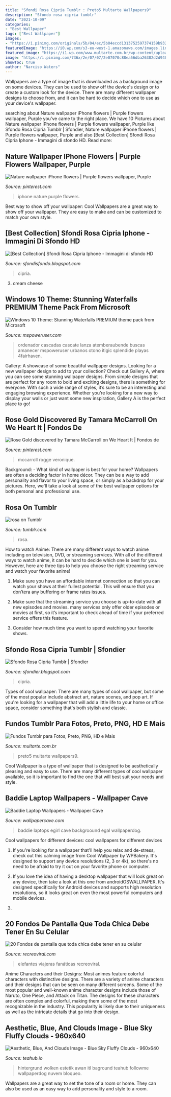 ```yaml
---
title: "Sfondi Rosa Cipria Tumblr : Preto5 Multarte Wallpapers9"
description: "Sfondo rosa cipria tumblr"
date: "2021-10-09"
categories:
- "Best Wallpaper"
tags: ["Best Wallpaper"]
images:
- "https://i.pinimg.com/originals/5b/04/ec/5b04eccd1313752597374159b932c21a.jpg"
featuredImage: "https://i0.wp.com/s3-eu-west-1.amazonaws.com/images.linnlive.com/b4b0783f70892e30ca4478bfc1a4b094/3950adbf-3ad1-4b7b-9f4d-341415fb4efe.jpg"
featured_image: "https://i1.wp.com/www.multarte.com.br/wp-content/uploads/2019/01/fundo-tumblr-preto5.jpg?w=696&amp;ssl=1"
image: "https://i.pinimg.com/736x/2e/07/07/2e07070c88ea56dba26382d2d9484366.jpg"
ShowToc: true
author: "Narciso Waters"
---
```



Wallpapers are a type of image that is downloaded as a background image on some devices. They can be used to show off the device's design or to create a custom look for the device. There are many different wallpaper designs to choose from, and it can be hard to decide which one to use as your device's wallpaper.

	

		
searching about Nature wallpaper iPhone flowers | Purple flowers wallpaper, Purple you've came to the right place. We have 10 Pictures about Nature wallpaper iPhone flowers | Purple flowers wallpaper, Purple like Sfondo Rosa Cipria Tumblr | Sfondier, Nature wallpaper iPhone flowers | Purple flowers wallpaper, Purple and also [Best Collection] Sfondi Rosa Cipria Iphone - Immagini di sfondo HD. Read more:
		
    
## Nature Wallpaper IPhone Flowers | Purple Flowers Wallpaper, Purple

<img loading=lazy src="https://i.pinimg.com/736x/e8/b5/69/e8b5693fae457eac07b1aa249aefabda--nature-wallpaper-wallpaper-iphone.jpg" onerror="this.onerror=null;this.src='https://tse3.mm.bing.net/th?id=OIP._m-HK8KWRG-t1eXVjh9GMAHaN4&amp;pid=15.1';" alt="Nature wallpaper iPhone flowers | Purple flowers wallpaper, Purple">

_Source: pinterest.com_

>iphone nature purple flowers. 

	

Best way to show off your wallpaper:
Cool Wallpapers are a great way to show off your wallpaper. They are easy to make and can be customized to match your own style.

    
## [Best Collection] Sfondi Rosa Cipria Iphone - Immagini Di Sfondo HD

<img loading=lazy src="https://i.pinimg.com/originals/5b/04/ec/5b04eccd1313752597374159b932c21a.jpg" onerror="this.onerror=null;this.src='https://tse1.mm.bing.net/th?id=OIP.PmvUmj5H7APhdAmqOE_N8QHaLI&amp;pid=15.1';" alt="[Best Collection] Sfondi Rosa Cipria Iphone - Immagini di sfondo HD">

_Source: sfondisfondo.blogspot.com_

>cipria. 

	

3. cream cheese 

    
## Windows 10 Theme: Stunning Waterfalls PREMIUM Theme Pack From Microsoft

<img loading=lazy src="https://mspoweruser.com/wp-content/uploads/2019/12/waterfalls-wallpaper-4.jpg" onerror="this.onerror=null;this.src='https://tse1.mm.bing.net/th?id=OIP.JiWVQeIRqbI3eYVxOofDEgHaEK&amp;pid=15.1';" alt="Windows 10 Theme: Stunning Waterfalls PREMIUM theme pack from Microsoft">

_Source: mspoweruser.com_

>ordenador cascadas cascate lanza atemberaubende buscas amanecer mspoweruser urbanos otono itigic splendide playas 4fairhaven. 

	

Gallery: A showcase of some beautiful wallpaper designs.
Looking for a new wallpaper design to add to your collection? Check out Gallery A, where you can see some stunning wallpaper designs. From simple designs that are perfect for any room to bold and exciting designs, there is something for everyone. With such a wide range of styles, it’s sure to be an interesting and engaging browsing experience. Whether you’re looking for a new way to display your walls or just want some new inspiration, Gallery A is the perfect place to go!





	
	
    
## Rose Gold Discovered By Tamara McCarroll On We Heart It | Fondos De

<img loading=lazy src="https://i.pinimg.com/736x/2e/07/07/2e07070c88ea56dba26382d2d9484366.jpg" onerror="this.onerror=null;this.src='https://tse1.mm.bing.net/th?id=OIP.exJvjNDTZXvEJlynqEdJegHaNx&amp;pid=15.1';" alt="Rose Gold discovered by Tamara McCarroll on We Heart It | Fondos de">

_Source: pinterest.com_

>mccarroll rogge veronique. 

	

Background: - What kind of wallpaper is best for your home?
Wallpapers are often a deciding factor in home décor. They can be a way to add personality and flavor to your living space, or simply as a backdrop for your pictures. Here, we'll take a look at some of the best wallpaper options for both personal and professional use.

    
## Rosa On Tumblr

<img loading=lazy src="https://78.media.tumblr.com/62296e71b1f4ae38329f9073978a6cde/tumblr_pd7hwipxn01utp0kso1_500.jpg" onerror="this.onerror=null;this.src='https://tse4.mm.bing.net/th?id=OIP.tc829YAFRNZX9TPiwuhunAHaLH&amp;pid=15.1';" alt="rosa on Tumblr">

_Source: tumblr.com_

>rosa. 

	

How to watch Anime: There are many different ways to watch anime including on television, DVD, or streaming services.
With all of the different ways to watch anime, it can be hard to decide which one is best for you. However, here are three tips to help you choose the right streaming service and watch your favorite anime!
1. Make sure you have an affordable internet connection so that you can watch your shows at their fullest potential. This will ensure that you don’tera any buffering or frame rates issues.

2. Make sure that the streaming service you choose is up-to-date with all new episodes and movies. many services only offer older episodes or movies at first, so it’s important to check ahead of time if your preferred service offers this feature.

3. Consider how much time you want to spend watching your favorite shows.

    
## Sfondo Rosa Cipria Tumblr | Sfondier

<img loading=lazy src="https://i0.wp.com/s3-eu-west-1.amazonaws.com/images.linnlive.com/b4b0783f70892e30ca4478bfc1a4b094/3950adbf-3ad1-4b7b-9f4d-341415fb4efe.jpg" onerror="this.onerror=null;this.src='https://tse3.mm.bing.net/th?id=OIP.e2GAU33E0l5oq45QOwjV-AHaH3&amp;pid=15.1';" alt="Sfondo Rosa Cipria Tumblr | Sfondier">

_Source: sfondier.blogspot.com_

>cipria. 

	

Types of cool wallpaper:
There are many types of cool wallpaper, but some of the most popular include abstract art, nature scenes, and pop art. If you're looking for a wallpaper that will add a little life to your home or office space, consider something that's both stylish and classic.

    
## Fundos Tumblr Para Fotos, Preto, PNG, HD E Mais

<img loading=lazy src="https://i1.wp.com/www.multarte.com.br/wp-content/uploads/2019/01/fundo-tumblr-preto5.jpg?w=696&amp;ssl=1" onerror="this.onerror=null;this.src='https://tse3.mm.bing.net/th?id=OIP.1v8gfNKuOac4G8WOvkN3sQHaLH&amp;pid=15.1';" alt="Fundos Tumblr para Fotos, Preto, PNG, HD e Mais">

_Source: multarte.com.br_

>preto5 multarte wallpapers9. 

	

Cool Wallpaper is a type of wallpaper that is designed to be aesthetically pleasing and easy to use. There are many different types of cool wallpaper available, so it is important to find the one that will best suit your needs and style.

    
## Baddie Laptop Wallpapers - Wallpaper Cave

<img loading=lazy src="https://wallpapercave.com/wp/wp8030033.png" onerror="this.onerror=null;this.src='https://tse4.mm.bing.net/th?id=OIP.0mjT9LLC2B_7hHyKAqiWWQHaEo&amp;pid=15.1';" alt="Baddie Laptop Wallpapers - Wallpaper Cave">

_Source: wallpapercave.com_

>baddie laptops egirl cave backgroound egal wallpaperdog. 

	

Cool wallpapers for different devices:
cool wallpapers for different devices 

1. If you're looking for a wallpaper that'll help you relax and de-stress, check out this calming image from Cool Wallpaper by WPBakery. It's designed to support any device resolutions (2, 3 or 4k), so there's no need to be afraid to try it out on your favorite phone or computer.

2. If you love the idea of having a desktop wallpaper that will look great on any device, then take a look at this one from androidOSWALLPAPER. It's designed specifically for Android devices and supports high resolution resolutions, so it looks great on even the most powerful computers and mobile devices.

3.

    
## 20 Fondos De Pantalla Que Toda Chica Debe Tener En Su Celular

<img loading=lazy src="https://www.recreoviral.com/wp-content/uploads/2019/03/Fondos-de-pantalla-para-celular-recreoviral-1-1.jpg" onerror="this.onerror=null;this.src='https://tse4.mm.bing.net/th?id=OIP.C6efhEcr7wd_PBFGH7Np9QHaNS&amp;pid=15.1';" alt="20 Fondos de pantalla que toda chica debe tener en su celular">

_Source: recreoviral.com_

>elefantes viajeras fanáticas recreoviral. 

	

Anime Characters and their Designs: Most animes feature colorful characters with distinctive designs.
There are a variety of anime characters and their designs that can be seen on many different screens. Some of the most popular and well-known anime character designs include those of Naruto, One Piece, and Attack on Titan. The designs for these characters are often complex and colorful, making them some of the most recognizable in the industry. This popularity is likely due to their uniqueness as well as the intricate details that go into their design.

    
## Aesthetic, Blue, And Clouds Image - Blue Sky Fluffy Clouds - 960x640

<img loading=lazy src="https://swall.teahub.io/photos/small/52-522595_pink-clouds-wallpaper-aesthetic-pink-cloud-background.jpg" onerror="this.onerror=null;this.src='https://tse1.mm.bing.net/th?id=OIP._nGuIAZa-7ps-1gHDhHd2AAAAA&amp;pid=15.1';" alt="Aesthetic, Blue, And Clouds Image - Blue Sky Fluffy Clouds - 960x640">

_Source: teahub.io_

>hintergrund wolken estetik awan itl baground teahub followme wallpaperdog nuvem bloqueo. 

	

Wallpapers are a great way to set the tone of a room or home. They can also be used as an easy way to add personality and style to a room.

